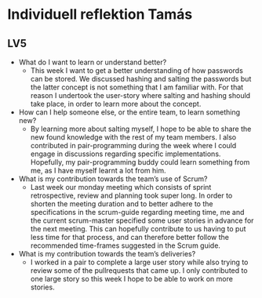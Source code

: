 # Individuell reflektion Tamás
## LV5


* What do I want to learn or understand better?
  * This week I want to get a better understanding of how passwords can be stored. 
  We discussed hashing and salting the passwords but the latter concept is not something that I am familiar with. 
  For that reason I undertook the user-story where salting and hashing should take place, in order to learn more about the concept. 
* How can I help someone else, or the entire team, to learn something new?
   * By learning more about salting myself, I hope to be able to share the new found knowledge with the rest of my team members. 
   I also contributed in pair-programming during the week where I could engage in discussions regarding specific implementations. 
   Hopefully, my pair-programming buddy could learn something from me, as I have myself learnt a lot from him.
* What is my contribution towards the team’s use of Scrum?
  * Last week our monday meeting which consists of sprint retrospective, review and planning took super long. 
  In order to shorten the meeting duration and to better adhere to the specifications in the scrum-guide regarding meeting time, 
  me and the current scrum-master specified some user stories in advance for the next meeting. This can hopefully contribute to us 
  having to put less time for that process, and can therefore better follow the recommended time-frames suggested in the Scrum guide. 
* What is my contribution towards the team’s deliveries?
  * I worked in a pair to complete a large user story while also trying to review some of the pullrequests that came up. 
  I only contributed to one large story so this week I hope to be able to work on more stories. 

